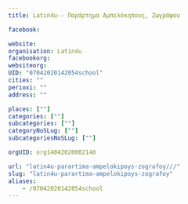 ```yaml
---
title: Latin4u-- Παράρτημα Αμπελόκηπους, Ζωγράφου

facebook:

website:
organisation: Latin4u
facebookorg:
websiteorg:
UID: "07042020142054school"
cities: ""
perioxi: ""
address: ""

places: [""]
categories: [""]
subcategories: [""]
categoryNoSLug: [""]
subcategoriesNoSLug: [""]

orgUID: org14042020002148

url: "latin4u-parartima-ampelokipoys-zografoy///"
slug: "latin4u-parartima-ampelokipoys-zografoy"
aliases:
    - /07042020142054school
---
```





